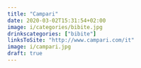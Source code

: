 ```yaml
---
title: "Campari"
date: 2020-03-02T15:31:54+02:00
image: i/categories/bibite.jpg
drinkscategories: ["bibite"] 
linksToSite: "http://www.campari.com/it"
image: i/campari.jpg
draft: true
---
```


